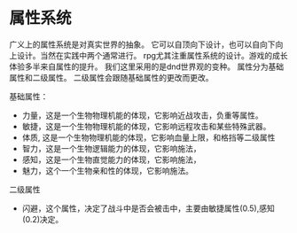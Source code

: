 # 属性系统

广义上的属性系统是对真实世界的抽象。
它可以自顶向下设计，也可以自向下向上设计。当然在实践中两个通常进行。
rpg尤其注重属性系统的设计。游戏的成长体验多半来自属性的提升。
我们这里采用的是dnd世界观的变种。
属性分为基础属性和二级属性。
二级属性会跟随基础属性的更改而更改。

基础属性：
- 力量，这是一个生物物理机能的体现，它影响近战攻击，负重等属性。
- 敏捷，这是一个生物物理机能的体现，它影响远程攻击和某些特殊武器。
- 体质, 这是一个生物物理机能的体现，它影响血量上限，和格挡等二级属性
- 智力，这是一个生物逻辑能力的体现，它影响施法，
- 感知，这是一个生物直觉能力的体现，它影响施法，
- 魅力，这个一个生物亲和性的体现，它影响施法。


二级属性
- 闪避，这个属性，决定了战斗中是否会被击中，主要由敏捷属性(0.5),感知(0.2)决定。

